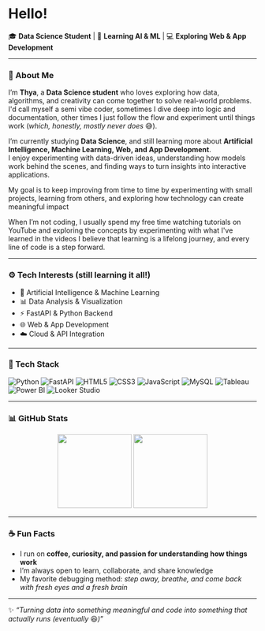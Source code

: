 # Hello!  

🎓 **Data Science Student** | 🤖 **Learning AI & ML** | 💻 **Exploring Web & App Development**

---

### 👋 About Me  
I’m **Thya**, a **Data Science student** who loves exploring how data, algorithms, and creativity can come together to solve real-world problems.
I'd call myself a semi vibe coder, sometimes I dive deep into logic and documentation, other times I just follow the flow and experiment until things work (*which, honestly, mostly never does* 😅).

I’m currently studying **Data Science**, and still learning more about **Artificial Intelligence, Machine Learning, Web, and App Development**.  
I enjoy experimenting with data-driven ideas, understanding how models work behind the scenes, and finding ways to turn insights into interactive applications.  

My goal is to keep improving from time to time by experimenting with small projects, learning from others, and exploring how technology can create meaningful impact

When I’m not coding, I usually spend my free time watching tutorials on YouTube and exploring the concepts by experimenting with what I've learned in the videos
I believe that learning is a lifelong journey, and every line of code is a step forward.  

---

### ⚙️ Tech Interests (still learning it all!)
- 🧠 Artificial Intelligence & Machine Learning   
- 📊 Data Analysis & Visualization  
- ⚡ FastAPI & Python Backend  
- 🌐 Web & App Development  
- ☁️ Cloud & API Integration  

---

### 🧰 Tech Stack
![Python](https://img.shields.io/badge/Python-3776AB?style=for-the-badge&logo=python&logoColor=white)
![FastAPI](https://img.shields.io/badge/FastAPI-009688?style=for-the-badge&logo=fastapi&logoColor=white)
![HTML5](https://img.shields.io/badge/HTML5-E34F26?style=for-the-badge&logo=html5&logoColor=white)
![CSS3](https://img.shields.io/badge/CSS3-1572B6?style=for-the-badge&logo=css3&logoColor=white)
![JavaScript](https://img.shields.io/badge/JavaScript-F7DF1E?style=for-the-badge&logo=javascript&logoColor=black)
![MySQL](https://img.shields.io/badge/MySQL-4479A1?style=for-the-badge&logo=mysql&logoColor=white)
![Tableau](https://img.shields.io/badge/Tableau-E97627?style=for-the-badge&logo=tableau&logoColor=white)
![Power BI](https://img.shields.io/badge/Power%20BI-F2C811?style=for-the-badge&logo=powerbi&logoColor=black)
![Looker Studio](https://img.shields.io/badge/Looker%20Studio-4285F4?style=for-the-badge&logo=looker&logoColor=white)

---

### 📊 GitHub Stats
<p align="center">
  <img src="https://github-readme-stats.vercel.app/api?username=MR-Thya&show_icons=true&theme=tokyonight" height="150">
  <img src="https://github-readme-stats.vercel.app/api/top-langs/?username=MR-Thya&layout=compact&theme=tokyonight" height="150">
</p>

---

### ☕ Fun Facts
- I run on **coffee, curiosity, and passion for understanding how things work**  
- I’m always open to learn, collaborate, and share knowledge  
- My favorite debugging method: *step away, breathe, and come back with fresh eyes and a fresh brain*  

---

✨ *“Turning data into something meaningful and code into something that actually runs (eventually* 😆*)*”

<!--
**MR-Thya/MR-Thya** is a ✨ _special_ ✨ repository because its `README.md` (this file) appears on your GitHub profile.

Here are some ideas to get you started:

- 🔭 I’m currently working on ...
- 🌱 I’m currently learning ...
- 👯 I’m looking to collaborate on ...
- 🤔 I’m looking for help with ...
- 💬 Ask me about ...
- 📫 How to reach me: ...
- 😄 Pronouns: ...
- ⚡ Fun fact: ...
-->
